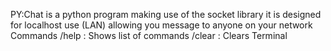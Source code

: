 PY:Chat is a python program making use of the socket library it is designed for localhost use (LAN) allowing you message to anyone on your network
Commands
/help : Shows list of commands
/clear : Clears Terminal
